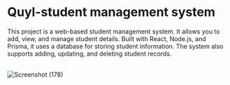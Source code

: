 
# Quyl-student management system 

This project is a web-based student management system. It allows you to add, view, and manage student details. Built with React, Node.js, and Prisma, it uses a database for storing student information. The system also supports adding, updating, and deleting student records.

 
    
![Screenshot (178)](https://github.com/user-attachments/assets/928a6eff-f431-4ca7-b854-960206bd383d)
